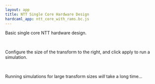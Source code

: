 ```yaml
---
layout: app
title: NTT Single Core Hardware Design
hardcaml_app: ntt_core_with_rams.bc.js
---
```


Basic single core NTT hardware design.

<br/>

Configure the size of the transform to the right, and click apply to run a simulation.

<br/>

Running simulations for large transform sizes _will_ take a long time...
